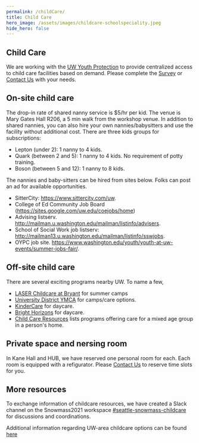 ```yaml
---
permalink: /childCare/
title: Child Care
hero_image: /assets/images/childcare-schoolspeciality.jpeg
hide_hero: false
---
```


## Child Care

We are working with the [UW Youth Protection](https://www.washington.edu/youth/) to provide centralized access to child care facilities based on demand. Please complete the [Survey](https://forms.gle/erjFnaWbWVpYXJb69) or [Contact Us](mailto:snowmass-loc2022@uw.edu) with your needs.

## On-site child care

The drop-in rate of shared nanny service is $5/hr per kid. The venue is Mary Gates Hall R206, a 5 min walk from the workshop venue. In addition to shared nannies, you can also hire your own nannies/babysitters and use the facility without additional cost. There are three kids groups for subscriptions:
- Lepton (under 2): 1 nanny to 4 kids. 
- Quark (between 2 and 5): 1 nanny to 4 kids. No requirement of potty training.
- Boson (between 5 and 12): 1 nanny to 8 kids.

The nannies and baby-sitters can be hired from sites below. Folks can post an ad for available opportunities.
- SitterCity: https://www.sittercity.com/uw.
- College of Ed Community Job Board (https://sites.google.com/uw.edu/coejobs/home)
- Advising listserv. http://mailman.u.washington.edu/mailman/listinfo/advisers.
- School of Social Work job listserv: http://mailman13.u.washington.edu/mailman/listinfo/sswjobs.
- OYPC job site. https://www.washington.edu/youth/youth-at-uw-events/summer-jobs-fair/.

## Off-site child care

There are several exciting programs nearby UW. To name a few,
- [LASER Childcare at Bryant](https://www.laserchildcare.org/sites/laser-at-bryant) for summer camps
- [University District YMCA](https://www.seattleymca.org/locations/university-family-ymca) for camps/care options.
- [KinderCare](https://www.kindercare.com/our-centers/seattle/wa/301786) for daycare.
- [Bright Horizons](https://child-care-preschool.brighthorizons.com/wa/seattle/uvillage) for daycare.
- [Child Care Resources](https://www.childcare.org/family-services/) lists programs offering care for a mixed age group in a person's home.

## Private space and nersing room

In Kane Hall and HUB, we have reserved one personal room for each. Each room is equipped with a refigurator. Please [Contact Us](mailto:snowmass-loc2022@uw.edu) to reserve time slots for you.

## More resources

To exchange information of childcare resources, we have created a Slack channel on the Snowmass2021 workspace [#seattle-snowmass-childcare](https://snowmass2021.slack.com/archives/C03CMLBEJ0K) for discussions and coordinations. 

Additional information regarding UW-area childcare options can be found [here](https://faculty.uwmedicine.org/school-and-child-care/)
